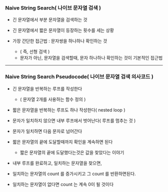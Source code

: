 ### Naive String Search( 나이브 문자열 검색 )

- 긴 문자열에서 부분 문자열을 검색하는 것


- 긴 문자열에서 짧은 문자열이 등장하는 횟수를 세는 상황


- 가장 간단한 접근법 : 문자쌍을 하나하나 확인하는 것
  - ( 즉, 선형 검색 )
  - 문자가 아닌, 문자열을 검색할때, 문자 하나하나 확인하는 것이 기본적인 접근법

---

### Naive String Search Pseudocode( 나이브 문자열 검색 의사코드 )

- 긴 문자열을 반복하는 루프를 작성한다
  - ( 문자열 2개를 사용하는 함수 정의 )

  
- 짧은 문자열을 반복하는 루프도 하나 작성한다( nested loop )


- 문자가 일치하지 않으면 내부 루프에서 벗어난다( 루프를 멈추는 것 )


- 문자가 일치하면 다음 문자로 넘어간다


- 짧은 문자열의 끝에 도달할때까지 확인을 계속하면 된다
  - 짧은 문자열의 끝에 도달했다는것은 값을 찾았다는 이야기


- 내부 루프를 완료하고, 일치하는 문자열을 찾으면,


- 일치하는 문자열의 count 를 증가시키고 그 count 를 반환하면된다.


- 일치하는 문자열이 없다면 count 는 계속 0이 될 것이다